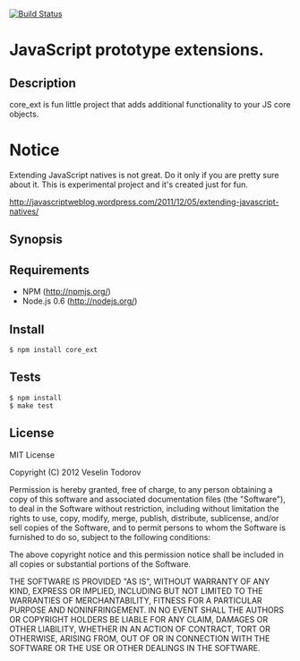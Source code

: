 [![Build Status](https://secure.travis-ci.org/vesln/core_ext.png)](http://travis-ci.org/vesln/core_ext)

# JavaScript prototype extensions.

## Description

core_ext is fun little project that adds additional functionality to your JS core objects.

# Notice

Extending JavaScript natives is not great. Do it only if you are pretty sure about it.
This is experimental project and it's created just for fun.

http://javascriptweblog.wordpress.com/2011/12/05/extending-javascript-natives/

## Synopsis

## Requirements

- NPM (http://npmjs.org/)
- Node.js 0.6 (http://nodejs.org/)

## Install

```
$ npm install core_ext
```

## Tests

```
$ npm install
$ make test
```

## License

MIT License

Copyright (C) 2012 Veselin Todorov

Permission is hereby granted, free of charge, to any person obtaining a copy of
this software and associated documentation files (the "Software"), to deal in
the Software without restriction, including without limitation the rights to
use, copy, modify, merge, publish, distribute, sublicense, and/or sell copies
of the Software, and to permit persons to whom the Software is furnished to do
so, subject to the following conditions:

The above copyright notice and this permission notice shall be included in all
copies or substantial portions of the Software.

THE SOFTWARE IS PROVIDED "AS IS", WITHOUT WARRANTY OF ANY KIND, EXPRESS OR
IMPLIED, INCLUDING BUT NOT LIMITED TO THE WARRANTIES OF MERCHANTABILITY,
FITNESS FOR A PARTICULAR PURPOSE AND NONINFRINGEMENT. IN NO EVENT SHALL THE
AUTHORS OR COPYRIGHT HOLDERS BE LIABLE FOR ANY CLAIM, DAMAGES OR OTHER
LIABILITY, WHETHER IN AN ACTION OF CONTRACT, TORT OR OTHERWISE, ARISING FROM,
OUT OF OR IN CONNECTION WITH THE SOFTWARE OR THE USE OR OTHER DEALINGS IN THE
SOFTWARE.